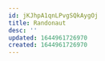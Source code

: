 ```yaml
---
id: jKJhpA1qnLPvgSQkAygOj
title: Randonaut
desc: ''
updated: 1644961726970
created: 1644961726970
---
```


